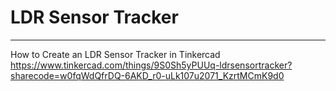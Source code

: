# LDR Sensor Tracker
************************
How to Create an LDR Sensor Tracker in Tinkercad
https://www.tinkercad.com/things/9S0Sh5yPUUq-ldrsensortracker?sharecode=w0fqWdQfrDQ-6AKD_r0-uLk107u2071_KzrtMCmK9d0
